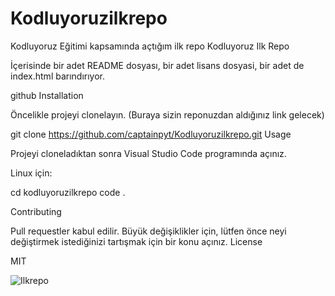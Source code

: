 # Kodluyoruzilkrepo
Kodluyoruz Eğitimi kapsamında açtığım ilk repo
Kodluyoruz Ilk Repo

 İçerisinde bir adet README dosyası, bir adet  lisans dosyasi, bir adet de index.html barındırıyor.

github
Installation

Öncelikle projeyi clonelayın. (Buraya sizin reponuzdan aldığınız link gelecek)

git clone https://github.com/captainpyt/Kodluyoruzilkrepo.git
Usage

Projeyi cloneladıktan sonra Visual Studio Code programında açınız.

Linux için:

cd kodluyoruzilkrepo
code .

Contributing

Pull requestler kabul edilir. Büyük değişiklikler için, lütfen önce neyi değiştirmek istediğinizi tartışmak için bir konu açınız.
License

MIT

![Ilkrepo](https://img.imgyukle.com/2024/02/22/yKx1sb.png)
